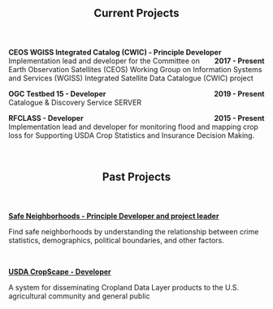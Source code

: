 <header class="entry-header">
<h2 class="entry-title">Current Projects</h2>
</header>

<strong><p style="text-align:left;">CEOS WGISS Integrated Catalog (CWIC) - Principle Developer<span style="float:right;">2017 - Present</span></strong><br /> Implementation lead and developer for the Committee on Earth Observation Satellites (CEOS) Working Group on Information Systems and Services (WGISS) Integrated Satellite Data Catalogue (CWIC) project</p>

<strong><p style="text-align:left;">OGC Testbed 15 - Developer<span style="float:right;">2019 - Present</span></strong><br />Catalogue & Discovery Service SERVER</p>

<strong><p style="text-align:left;">RFCLASS - Developer<span style="float:right;">2015 - Present</span></strong><br />Implementation lead and developer for monitoring flood and mapping crop loss for Supporting USDA Crop Statistics and Insurance Decision Making.</p>



&nbsp;
&nbsp;

<header class="entry-header">
<h2 class="entry-title">Past Projects</h2>
</header>
<div class="entry-content">


<p><a href="https://store.hexagongeospatial.com/apps/138892" target="_blank"><strong>Safe Neighborhoods - Principle Developer and project leader</strong></a></p><p>Find safe neighborhoods by understanding the relationship between crime statistics, demographics, political boundaries, and other factors.</p>
&nbsp;
  
<p><a href="https://nassgeodata.gmu.edu/CropScape/" target="_blank"><strong>USDA CropScape - Developer</strong></a></p><p>A system for disseminating Cropland Data Layer products to the U.S. agricultural community and general public</p>
